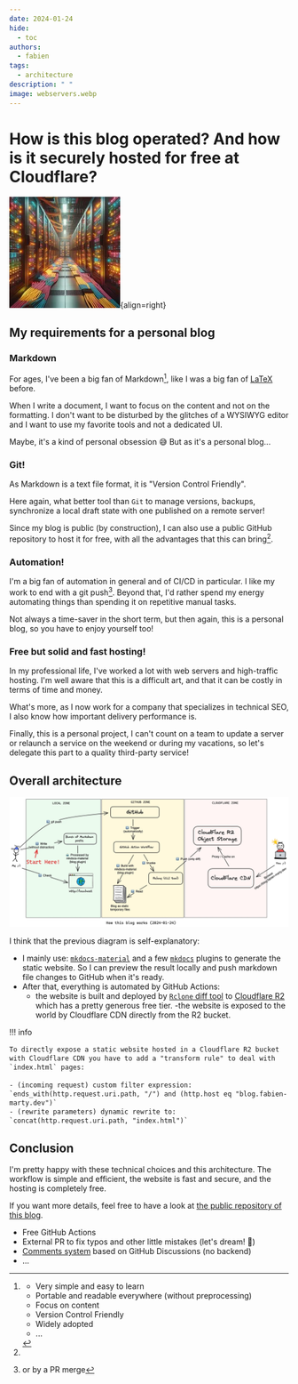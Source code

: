 ```yaml
---
date: 2024-01-24
hide:
  - toc
authors:
  - fabien
tags:
  - architecture
description: " " 
image: webservers.webp
---
```


# How is this blog operated? And how is it securely hosted for free at Cloudflare?

![](webservers.webp){align=right}

## My requirements for a personal blog

### Markdown

For ages, I've been a big fan of Markdown[^1], like I was a big fan of [LaTeX](https://www.latex-project.org/) before.

When I write a document, I want to focus on the content and not on the formatting. I don't want to be disturbed by
the glitches of a WYSIWYG editor and I want to use my favorite tools and not a dedicated UI.

Maybe, it's a kind of personal obsession 😅 But as it's a personal blog...

<!-- more -->

### Git!

As Markdown is a text file format, it is "Version Control Friendly".

Here again, what better tool than `Git` to manage versions, backups, synchronize a local draft state
with one published on a remote server!

Since my blog is public (by construction), I can also use a public GitHub repository
to host it for free, with all the advantages that this can bring[^2].

### Automation!

I'm a big fan of automation in general and of CI/CD in particular. I like my work to end with a git push[^3].
Beyond that, I'd rather spend my energy automating things than spending it on repetitive manual tasks.

Not always a time-saver in the short term, but then again, this is a personal blog, so you have to enjoy yourself too!

### Free but solid and fast hosting!

In my professional life, I've worked a lot with web servers and high-traffic hosting. I'm well aware
that this is a difficult art, and that it can be costly in terms of time and money.

What's more, as I now work for a company that specializes in technical SEO, I also know how important delivery performance is.

Finally, this is a personal project, I can't count on a team to update a server or relaunch a service on the weekend or during my vacations, so let's delegate this part to a quality third-party service!

## Overall architecture

![blog-architecture-diagram](blog-architecture.webp)

I think that the previous diagram is self-explanatory:

- I mainly use: [`mkdocs-material`](https://squidfunk.github.io/mkdocs-material/) and a few [`mkdocs`](https://www.mkdocs.org/) plugins to generate the static website. So I can preview the result locally and push markdown file changes to GitHub when it's ready.
- After that, everything is automated by GitHub Actions:
  - the website is built and deployed by [`Rclone` diff tool](https://rclone.org/) to [Cloudflare R2](https://www.cloudflare.com/en-gb/developer-platform/r2/) which has a pretty generous free tier.
  -the website is exposed to the world by Cloudflare CDN directly from the R2 bucket.
 
!!! info

    To directly expose a static website hosted in a Cloudflare R2 bucket with Cloudflare CDN you have to add a "transform rule" to deal with `index.html` pages:

    - (incoming request) custom filter expression:
    `ends_with(http.request.uri.path, "/") and (http.host eq "blog.fabien-marty.dev")`
    - (rewrite parameters) dynamic rewrite to:
    `concat(http.request.uri.path, "index.html")`

## Conclusion

I'm pretty happy with these technical choices and this architecture. The workflow is simple and efficient, the website is fast and secure, and the hosting is completely free.

If you want more details, feel free to have a look at [the public repository of this blog](https://github.com/fabien-marty/blog).

[^1]:
    - Very simple and easy to learn
    - Portable and readable everywhere (without preprocessing)
    - Focus on content
    - Version Control Friendly
    - Widely adopted
    - ...

[^2]:
  - Free GitHub Actions
  - External PR to fix typos and other little mistakes (let's dream! 🌈)
  - [Comments system](https://giscus.app/) based on GitHub Discussions (no backend)
  - ...

[^3]: or by a PR merge